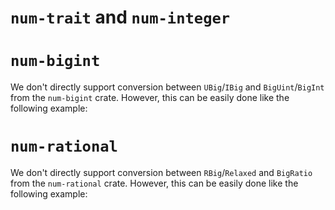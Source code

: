 
# `num-trait` and `num-integer`

# `num-bigint`

We don't directly support conversion between `UBig`/`IBig` and `BigUint`/`BigInt` from the `num-bigint` crate. However, this can be easily done like the following example:

# `num-rational`

We don't directly support conversion between `RBig`/`Relaxed` and `BigRatio` from the `num-rational` crate. However, this can be easily done like the following example:

<!-- TODO: `num-complex` -->

